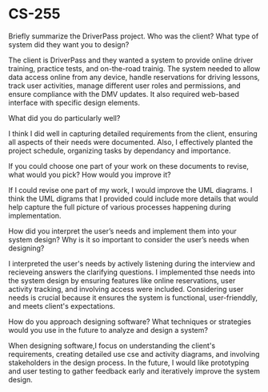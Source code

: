# CS-255

Briefly summarize the DriverPass project. Who was the client? What type of system did they want you to design?

The client is DriverPass and they wanted a system to provide online driver training, practice tests, and on-the-road trainig. The system needed to allow data access online from any device, handle reservations for driving lessons, track user
activities, manage different user roles and permissions, and ensure compliance with the DMV updates. It also required web-based interface with specific design elements.

What did you do particularly well?

I think I did well in capturing detailed requirements from the client, ensuring all aspects of their needs were documented. Also, I effectively planted the project schedule, organizing tasks by dependancy and importance.


If you could choose one part of your work on these documents to revise, what would you pick? How would you improve it?

If I could revise one part of my work, I would improve the UML diagrams. I think the UML digrams that I provided could include more details that would help capture the full picture of various processes happening during implementation.


How did you interpret the user’s needs and implement them into your system design? Why is it so important to consider the user’s needs when designing?

I interpreted the user's needs by actively listening during the interview and recieveing answers the clarifying questions. I implemented thse needs into the system design by ensuring features like online reservations, user activity tracking, 
and involving access were included. Considering user needs is crucial because it ensures the system is functional, user-frienddly, and meets client's expectations.

How do you approach designing software? What techniques or strategies would you use in the future to analyze and design a system?

When designing software,I focus on understanding the client's requirements, creating detailed use cse and activity diagrams, and involving stakeholders in the design process. In the future, I would
like prototyping and user testing to gather feedback early and iteratively improve the system design.

